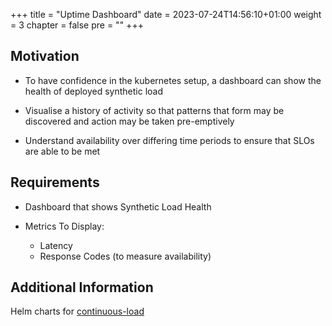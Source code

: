 +++
title = "Uptime Dashboard"
date = 2023-07-24T14:56:10+01:00
weight = 3
chapter = false
pre = "<b></b>"
+++

## Motivation

* To have confidence in the kubernetes setup, a dashboard can show the health of deployed synthetic load 

* Visualise a history of activity so that patterns that form may be discovered and action may be taken pre-emptively

* Understand availability over differing time periods to ensure that SLOs are able to be met

## Requirements

* Dashboard that shows Synthetic Load Health

* Metrics To Display:
  * Latency
  * Response Codes (to measure availability) 


## Additional Information

Helm charts for [continuous-load](https://github.com/coreeng/continuous-load)
